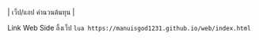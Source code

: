 | เว็ป/แอป คำนวนต้นทุน |

Link Web Side 
ลิ้งเว็ป ```lua https://manuisgod1231.github.io/web/index.html```
